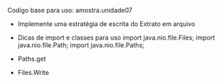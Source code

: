 Codigo base para uso: amostra.unidade07

* Implemente uma estratégia de escrita do Extrato em arquivo
* Dicas de import e classes para uso
import java.nio.file.Files;
import java.nio.file.Path;
import java.nio.file.Paths;

* Paths.get
* Files.Write